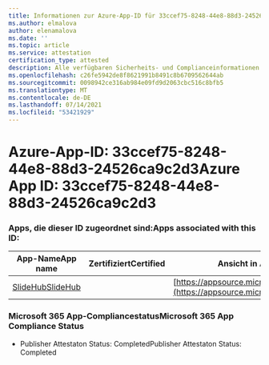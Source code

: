 ```yaml
---
title: Informationen zur Azure-App-ID für 33ccef75-8248-44e8-88d3-24526ca9c2d3
ms.author: elmalova
author: elenamalova
ms.date: ''
ms.topic: article
ms.service: attestation
certification_type: attested
description: Alle verfügbaren Sicherheits- und Complianceinformationen für 33ccef75-8248-44e8-88d3-24526ca9c2d3.
ms.openlocfilehash: c26fe5942de8f8621991b8491c8b6709562644ab
ms.sourcegitcommit: 0098942ce316ab984e09fd9d2063cbc516c8bfb5
ms.translationtype: MT
ms.contentlocale: de-DE
ms.lasthandoff: 07/14/2021
ms.locfileid: "53421929"
---
```

# <a name="azure-app-id-33ccef75-8248-44e8-88d3-24526ca9c2d3"></a><span data-ttu-id="ba259-103">Azure-App-ID: 33ccef75-8248-44e8-88d3-24526ca9c2d3</span><span class="sxs-lookup"><span data-stu-id="ba259-103">Azure App ID: 33ccef75-8248-44e8-88d3-24526ca9c2d3</span></span>


### <a name="apps-associated-with-this-id"></a><span data-ttu-id="ba259-104">Apps, die dieser ID zugeordnet sind:</span><span class="sxs-lookup"><span data-stu-id="ba259-104">Apps associated with this ID:</span></span>
| <span data-ttu-id="ba259-105">**App-Name**</span><span class="sxs-lookup"><span data-stu-id="ba259-105">**App name**</span></span> | <span data-ttu-id="ba259-106">**Zertifiziert**</span><span class="sxs-lookup"><span data-stu-id="ba259-106">**Certified**</span></span> | <span data-ttu-id="ba259-107">**Ansicht in AppSource**</span><span class="sxs-lookup"><span data-stu-id="ba259-107">**View in AppSource**</span></span> |
|-|-|-|
| [<span data-ttu-id="ba259-108">SlideHub</span><span class="sxs-lookup"><span data-stu-id="ba259-108">SlideHub</span></span>](https://docs.microsoft.com/en-us/microsoft-365-app-certification/forward/WA200001625) |  | [https://appsource.microsoft.com/product/office/WA200001625](https://appsource.microsoft.com/product/office/WA200001625) |

### <a name="microsoft-365-app-compliance-status"></a><span data-ttu-id="ba259-109">Microsoft 365 App-Compliancestatus</span><span class="sxs-lookup"><span data-stu-id="ba259-109">Microsoft 365 App Compliance Status</span></span>
- <span data-ttu-id="ba259-110">Publisher Attestaton Status: Completed</span><span class="sxs-lookup"><span data-stu-id="ba259-110">Publisher Attestaton Status: Completed</span></span>
